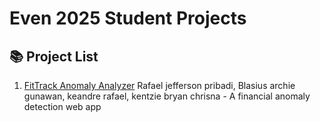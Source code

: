 # Even 2025 Student Projects

## 📚 Project List

1. [FitTrack Anomaly Analyzer](https://github.com/Rafael1304/Software-Engineer-and-Machine-Learning-Final-AOL-BinusAlamSutera-GlobalClass-ComputerScience)
Rafael jefferson pribadi, Blasius archie gunawan, keandre rafael, kentzie bryan chrisna - A financial anomaly detection web app
